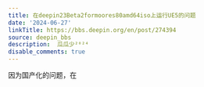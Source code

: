 ```yaml
---
title: 在deepin23Beta2formoores80amd64iso上运行UE5的问题
date: '2024-06-27'
linkTitle: https://bbs.deepin.org/en/post/274394
source: deepin_bbs
description:  瓜瓜少²⁰²⁴ 
disable_comments: true
---
```

因为国产化的问题，在
